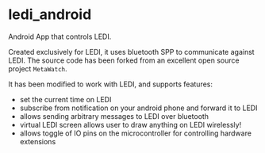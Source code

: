 ledi_android
============

Android App that controls LEDI.

Created exclusively for LEDI, it uses bluetooth SPP to communicate
against LEDI. The source code has been forked from an excellent open
source project `MetaWatch`.

It has been modified to work with LEDI, and supports features:

* set the current time on LEDI
* subscribe from notification on your android phone and forward it to LEDI
* allows sending arbitrary messages to LEDI over bluetooth
* virtual LEDI screen allows user to draw anything on LEDI wirelessly!
* allows toggle of IO pins on the microcontroller for controlling
  hardware extensions
